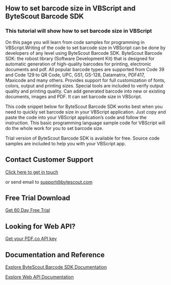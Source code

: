 ## How to set barcode size in VBScript and ByteScout Barcode SDK

### This tutorial will show how to set barcode size in VBScript

On this page you will learn from code samples for programming in VBScript.Writing of the code to set barcode size in VBScript can be done by developers of any level using ByteScout Barcode SDK. ByteScout Barcode SDK: the robost library (Software Development Kit) that is designed for automatic generation of high-quality barcodes for printing, electronic documents and pdf. All popular barcode types are supported from Code 39 and Code 129 to QR Code, UPC, GS1, GS-128, Datamatrix, PDF417, Maxicode and many others. Provides support for full customization of fonts, colors, output and printing sizes. Special tools are included to verify output quality and printing quality. Can add generated barcode into new or existing documents, images and PDF. It can set barcode size in VBScript.

This code snippet below for ByteScout Barcode SDK works best when you need to quickly set barcode size in your VBScript application. Just copy and paste the code into your VBScript application’s code and follow the instruction. This basic programming language sample code for VBScript will do the whole work for you to set barcode size.

Trial version of ByteScout Barcode SDK is available for free. Source code samples are included to help you with your VBScript app.

## Contact Customer Support

[Click here to get in touch](https://bytescout.zendesk.com/hc/en-us/requests/new?subject=ByteScout%20Barcode%20SDK%20Question)

or send email to [support@bytescout.com](mailto:support@bytescout.com?subject=ByteScout%20Barcode%20SDK%20Question) 

## Free Trial Download

[Get 60 Day Free Trial](https://bytescout.com/download/web-installer?utm_source=github-readme)

## Looking for Web API? 

[Get your PDF.co API key](https://pdf.co/documentation/api?utm_source=github-readme)

## Documentation and Reference

[Explore ByteScout Barcode SDK Documentation](https://bytescout.com/documentation/index.html?utm_source=github-readme)

[Explore Web API Documentation](https://pdf.co/documentation/api?utm_source=github-readme)